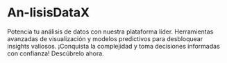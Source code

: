 # An-lisisDataX
Potencia tu análisis de datos con nuestra plataforma líder. Herramientas avanzadas de visualización y modelos predictivos para desbloquear insights valiosos. ¡Conquista la complejidad y toma decisiones informadas con confianza! Descúbrelo ahora.
